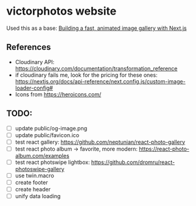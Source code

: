 # victorphotos website

Used this as a base: [Building a fast, animated image gallery with Next.js](https://vercel.com/blog/building-a-fast-animated-image-gallery-with-next-js)

## References

- Cloudinary API: https://cloudinary.com/documentation/transformation_reference
- if cloudinary fails me, look for the pricing for these ones:
  https://nextjs.org/docs/api-reference/next.config.js/custom-image-loader-config#
- Icons from https://heroicons.com/

## TODO:

- [ ] update public/og-image.png
- [ ] update public/favicon.ico
- [ ] test react gallery: https://github.com/neptunian/react-photo-gallery
- [ ] test react photo album -> favorite, more modern: https://react-photo-album.com/examples
- [ ] test react photswipe lightbox: https://github.com/dromru/react-photoswipe-gallery
- [ ] use twin.macro
- [ ] create footer
- [ ] create header
- [ ] unify data loading
